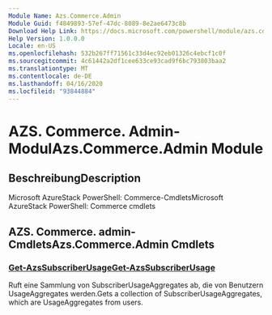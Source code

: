 ```yaml
---
Module Name: Azs.Commerce.Admin
Module Guid: f4849893-57ef-47dc-8089-8e2ae6473c8b
Download Help Link: https://docs.microsoft.com/powershell/module/azs.commerce.admin
Help Version: 1.0.0.0
Locale: en-US
ms.openlocfilehash: 532b267ff71561c33d4ec92eb01326c4ebcf1c0f
ms.sourcegitcommit: 4c61442a2df1cee633ce93cad9f6bc793803baa2
ms.translationtype: MT
ms.contentlocale: de-DE
ms.lasthandoff: 04/16/2020
ms.locfileid: "93844884"
---
```

# <span data-ttu-id="22ebe-101">AZS. Commerce. Admin-Modul</span><span class="sxs-lookup"><span data-stu-id="22ebe-101">Azs.Commerce.Admin Module</span></span>
## <span data-ttu-id="22ebe-102">Beschreibung</span><span class="sxs-lookup"><span data-stu-id="22ebe-102">Description</span></span>
<span data-ttu-id="22ebe-103">Microsoft AzureStack PowerShell: Commerce-Cmdlets</span><span class="sxs-lookup"><span data-stu-id="22ebe-103">Microsoft AzureStack PowerShell: Commerce cmdlets</span></span>

## <span data-ttu-id="22ebe-104">AZS. Commerce. admin-Cmdlets</span><span class="sxs-lookup"><span data-stu-id="22ebe-104">Azs.Commerce.Admin Cmdlets</span></span>
### [<span data-ttu-id="22ebe-105">Get-AzsSubscriberUsage</span><span class="sxs-lookup"><span data-stu-id="22ebe-105">Get-AzsSubscriberUsage</span></span>](Get-AzsSubscriberUsage.md)
<span data-ttu-id="22ebe-106">Ruft eine Sammlung von SubscriberUsageAggregates ab, die von Benutzern UsageAggregates werden.</span><span class="sxs-lookup"><span data-stu-id="22ebe-106">Gets a collection of SubscriberUsageAggregates, which are UsageAggregates from users.</span></span>

